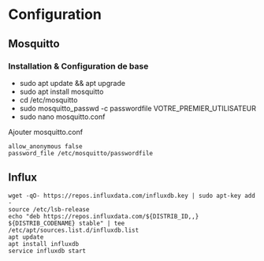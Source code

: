 # Configuration
## Mosquitto
### Installation & Configuration de base
- sudo apt update && apt upgrade
- sudo apt install mosquitto
- cd /etc/mosquitto
- sudo mosquitto_passwd -c passwordfile VOTRE_PREMIER_UTILISATEUR
- sudo nano mosquitto.conf

Ajouter mosquitto.conf
```
allow_anonymous false
password_file /etc/mosquitto/passwordfile
```


## Influx
```
wget -qO- https://repos.influxdata.com/influxdb.key | sudo apt-key add -
source /etc/lsb-release
echo "deb https://repos.influxdata.com/${DISTRIB_ID,,} ${DISTRIB_CODENAME} stable" | tee /etc/apt/sources.list.d/influxdb.list
apt update
apt install influxdb
service influxdb start
```